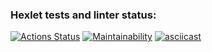 ### Hexlet tests and linter status:
[![Actions Status](https://github.com/NRomanLee/python-project-49/actions/workflows/hexlet-check.yml/badge.svg)](https://github.com/NRomanLee/python-project-49/actions)
[![Maintainability](https://api.codeclimate.com/v1/badges/78c0a76e4cc7c9dd7f3a/maintainability)](https://codeclimate.com/github/NRomanLee/python-project-49/maintainability)
[![asciicast](https://asciinema.org/a/hbUAAvAR7EKyH7b3IzCKqKBd2.svg)](https://asciinema.org/a/hbUAAvAR7EKyH7b3IzCKqKBd2)
